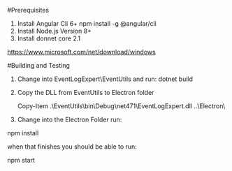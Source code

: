 #Prerequisites 
1. Install Angular Cli 6+
	npm install -g @angular/cli
2. Install Node.js Version 8+
3. Install donnet core 2.1 

https://www.microsoft.com/net/download/windows



#Building and Testing

1. Change into EventLogExpert\EventUtils and run: dotnet build 
2. Copy the DLL from EventUtils to Electron folder 

	Copy-Item .\EventUtils\bin\Debug\net471\EventLogExpert.dll ..\Electron\

3. Change into the Electron Folder run: 

npm install 

when that finishes you should be able to run:

npm start 